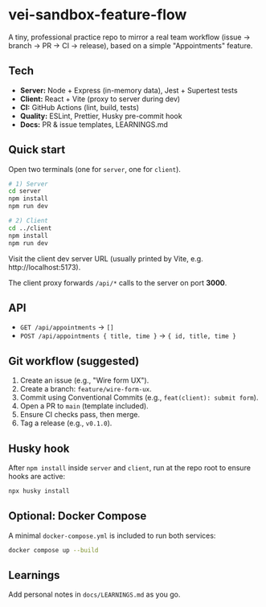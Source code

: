 # vei-sandbox-feature-flow

A tiny, professional practice repo to mirror a real team workflow (issue → branch → PR → CI → release), based on a simple "Appointments" feature.

## Tech
- **Server:** Node + Express (in-memory data), Jest + Supertest tests
- **Client:** React + Vite (proxy to server during dev)
- **CI:** GitHub Actions (lint, build, tests)
- **Quality:** ESLint, Prettier, Husky pre-commit hook
- **Docs:** PR & issue templates, LEARNINGS.md

## Quick start
Open two terminals (one for `server`, one for `client`).

```bash
# 1) Server
cd server
npm install
npm run dev

# 2) Client
cd ../client
npm install
npm run dev
```

Visit the client dev server URL (usually printed by Vite, e.g. http://localhost:5173).

The client proxy forwards `/api/*` calls to the server on port **3000**.

## API
- `GET /api/appointments` → `[]`
- `POST /api/appointments { title, time }` → `{ id, title, time }`

## Git workflow (suggested)
1. Create an issue (e.g., "Wire form UX").
2. Create a branch: `feature/wire-form-ux`.
3. Commit using Conventional Commits (e.g., `feat(client): submit form`).
4. Open a PR to `main` (template included).
5. Ensure CI checks pass, then merge.
6. Tag a release (e.g., `v0.1.0`).

## Husky hook
After `npm install` inside `server` and `client`, run at the repo root to ensure hooks are active:

```bash
npx husky install
```

## Optional: Docker Compose
A minimal `docker-compose.yml` is included to run both services:

```bash
docker compose up --build
```

## Learnings
Add personal notes in `docs/LEARNINGS.md` as you go.